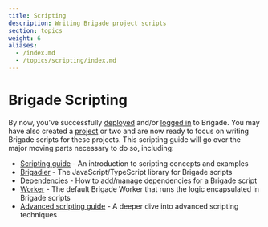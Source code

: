 ```yaml
---
title: Scripting
description: Writing Brigade project scripts
section: topics
weight: 6
aliases:
  - /index.md
  - /topics/scripting/index.md
---
```


# Brigade Scripting

By now, you've successfully [deployed] and/or [logged in] to Brigade.
You may have also created a [project] or two and are now ready to focus on
writing Brigade scripts for these projects. This scripting guide will go over
the major moving parts necessary to do so, including:

  * [Scripting guide] - An introduction to scripting concepts and examples
  * [Brigadier] - The JavaScript/TypeScript library for Brigade scripts
  * [Dependencies] - How to add/manage dependencies for a Brigade script
  * [Worker] - The default Brigade Worker that runs the logic encapsulated in
    Brigade scripts
  * [Advanced scripting guide] - A deeper dive into advanced scripting
    techniques

[deployed]: /topics/operators/deploy
[logged in]: /topics/project-developers/brig
[project]: /topics/project-developers/projects
[Scripting guide]: /topics/scripting/guide
[Brigadier]: /topics/scripting/brigadier
[Dependencies]: /topics/scripting/dependencies
[Worker]: /topics/scripting/worker
[Advanced scripting guide]: /topics/scripting/advanced